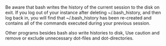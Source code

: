 
Be aware that bash writes the history of the current session to the disk on exit. If you log out of your instance after deleting ~/.bash_history, and then log back in, you will find that ~/.bash_history has been re-created and contains all of the commands executed during your previous session.

Other programs besides bash also write histories to disk, Use caution and remove or exclude unnecessary dot-files and dot-directories.